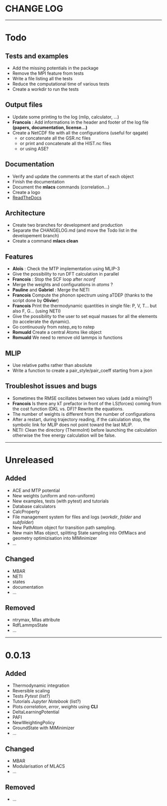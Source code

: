 CHANGE LOG
==========

********************************************************************************************

# Todo

## Tests and examples
* Add the missing potentials in the package
* Remove the MPI feature from tests
* Write a file listing all the tests
* Reduce the computational time of various tests
* Create a workdir to run the tests

## Output files
* Update some printing to the log (mlip, calculator, ...)
* **Francois** : Add informations in the header and footer of the log file **(papers, documentation, license...)**
* Create a NetCDF file with all the configurations (useful for qagate)
    * or concatenate all the GSR.nc files
    * or print and concatenate all the HIST.nc files
    * or using ASE?

## Documentation
* Verify and update the comments at the start of each object
* Finish the documentation
* Document the **mlacs** commands (correlation...)
* Create a logo
* [ReadTheDocs](https://about.readthedocs.com/?ref=readthedocs.com)

## Architecture
* Create two branches for development and production
* Separate the CHANGELOG.md (and move the Todo list in the developement branch)
* Create a command **mlacs clean** 

## Features
* **Aloïs** : Check the MTP implementation using MLIP-3
* Give the possibility to run DFT calculation in parallel
* **Francois** : Stop the SCF loop after *nconf*
* Merge the weights and configurations in *atoms* ?
* **Pauline** and **Gabriel** : Merge the NETI
* **Francois** Compute the phonon spectrum using aTDEP (thanks to the script done by **Olivier**)
* **Francois** Print the thermodynamic quantities in single file: P, V, T... but also F, G... (using NETI)
* Give the possibility to the user to set equal masses for all the elements (to accelerate the dynamic).
* Go continuously from nstep_eq to nstep
* **Romuald** Create a central Atoms like object
* **Romuald** We need to remove old lammps io functions

## MLIP
* Use relative paths rather than absolute
* Write a function to create a pair_style/pair_coeff starting from a json

## Troubleshot issues and bugs
* Sometimes the RMSE oscillates between two values (add a mixing?)
* **Francois** Is there any kT prefactor in front of the LS(forces) coming from the cost function (DKL vs. DF)? Rewrite the equations.
* The number of weights is different from the number of configurations
* After a restart, during trajectory reading, if the calculation stop, the symbolic link for MLIP does not point toward the last MLIP.
* NETI: Clean the directory (ThermoInt) before launching the calculation otherwise the free energy calculation will be false.

********************************************************************************************
# Unreleased

## Added

* ACE and MTP potential
* New weights (uniform and non-uniform)
* New examples, tests (with pytest) and tutorials
* Database calculators
* CalcProperty
* File management system for files and logs (*workdir*, *folder* and *subfolder*)
* New PathAtom object for transition path sampling.
* New main Mlas object, splitting State sampling into OtfMlacs and geometry optimizisation into MlMinimizer  
* ...

## Changed

* MBAR
* NETI
* states
* documentation
* ...

## Removed

* ntrymax, Mlas attribute
* RdfLammpsState
* ...

********************************************************************************************
# 0.0.13

## Added

* Thermodynamic integration 
* Reversible scaling
* Tests *Pytest* (list?)
* Tutorials *Jupyter Notebook* (list?)
* Plots *correlation*, *error*, *weights* using **CLI**
* DeltaLearningPotential
* PAFI
* NewWeightingPolicy
* GroundState with MlMinimizer
* ...

## Changed

* MBAR
* Modularisation of MLACS
* ...

## Removed

* ...
